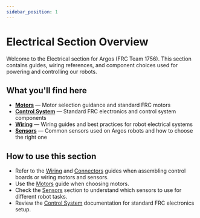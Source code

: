 ```yaml
---
sidebar_position: 1
---
```


# Electrical Section Overview

Welcome to the Electrical section for Argos (FRC Team 1756). This section contains guides, wiring references, and component choices used for powering and controlling our robots.

## What you'll find here

- **[Motors](./Motors/index.md)** — Motor selection guidance and standard FRC motors
- **[Control System](<./Control System/index.md>)** — Standard FRC electronics and control system components
- **[Wiring](./Wiring/index.md)** — Wiring guides and best practices for robot electrical systems
- **[Sensors](./Sensors/index.md)** — Common sensors used on Argos robots and how to choose the right one

## How to use this section

- Refer to the [Wiring](./Wiring/index.md) and [Connectors](./Wiring/Connectors/index.md) guides when assembling control boards or wiring motors and sensors.
- Use the [Motors](./Motors/index.md) guide when choosing motors.
- Check the [Sensors](./Sensors/index.md) section to understand which sensors to use for different robot tasks.
- Review the [Control System](<./Control System/index.md>) documentation for standard FRC electronics setup.
